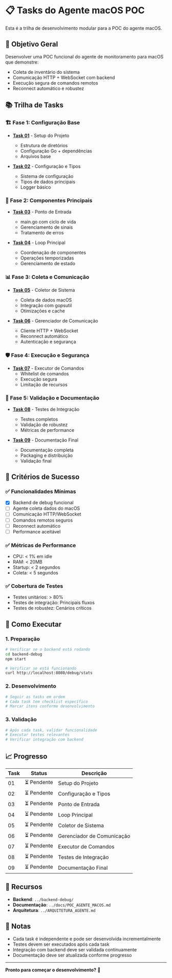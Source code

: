 # 📋 Tasks do Agente macOS POC

Esta é a trilha de desenvolvimento modular para a POC do agente macOS.

## 🎯 Objetivo Geral
Desenvolver uma POC funcional do agente de monitoramento para macOS que demonstre:
- Coleta de inventário do sistema
- Comunicação HTTP + WebSocket com backend
- Execução segura de comandos remotos
- Reconnect automático e robustez

## 📚 Trilha de Tasks

### 🏗️ **Fase 1: Configuração Base**
- **[Task 01](01-setup-project.md)** - Setup do Projeto
  - Estrutura de diretórios
  - Configuração Go + dependências
  - Arquivos base

- **[Task 02](02-config-and-types.md)** - Configuração e Tipos
  - Sistema de configuração
  - Tipos de dados principais
  - Logger básico

### 🔧 **Fase 2: Componentes Principais**
- **[Task 03](03-main-entry.md)** - Ponto de Entrada
  - main.go com ciclo de vida
  - Gerenciamento de sinais
  - Tratamento de erros

- **[Task 04](04-agent-loop.md)** - Loop Principal
  - Coordenação de componentes
  - Operações temporizadas
  - Gerenciamento de estado

### 📊 **Fase 3: Coleta e Comunicação**
- **[Task 05](05-collector-system.md)** - Coletor de Sistema
  - Coleta de dados macOS
  - Integração com gopsutil
  - Otimizações e cache

- **[Task 06](06-comms-manager.md)** - Gerenciador de Comunicação
  - Cliente HTTP + WebSocket
  - Reconnect automático
  - Autenticação e segurança

### 🛡️ **Fase 4: Execução e Segurança**
- **[Task 07](07-command-executor.md)** - Executor de Comandos
  - Whitelist de comandos
  - Execução segura
  - Limitação de recursos

### 🧪 **Fase 5: Validação e Documentação**
- **[Task 08](08-integration-tests.md)** - Testes de Integração
  - Testes completos
  - Validação de robustez
  - Métricas de performance

- **[Task 09](09-documentation.md)** - Documentação Final
  - Documentação completa
  - Packaging e distribuição
  - Validação final

## 🎯 Critérios de Sucesso

### ✅ **Funcionalidades Mínimas**
- [x] Backend de debug funcional
- [ ] Agente coleta dados do macOS
- [ ] Comunicação HTTP/WebSocket
- [ ] Comandos remotos seguros
- [ ] Reconnect automático
- [ ] Performance aceitável

### ✅ **Métricas de Performance**
- CPU: < 1% em idle
- RAM: < 20MB
- Startup: < 2 segundos
- Coleta: < 5 segundos

### ✅ **Cobertura de Testes**
- Testes unitários: > 80%
- Testes de integração: Principais fluxos
- Testes de robustez: Cenários críticos

## 🚀 Como Executar

### 1. Preparação
```bash
# Verificar se o backend está rodando
cd backend-debug
npm start

# Verificar se está funcionando
curl http://localhost:8080/debug/stats
```

### 2. Desenvolvimento
```bash
# Seguir as tasks em ordem
# Cada task tem checklist específico
# Marcar itens conforme desenvolvimento
```

### 3. Validação
```bash
# Após cada task, validar funcionalidade
# Executar testes relevantes
# Verificar integração com backend
```

## 📈 Progresso

| Task | Status | Descrição |
|------|--------|-----------|
| 01   | ⏳ Pendente | Setup do Projeto |
| 02   | ⏳ Pendente | Configuração e Tipos |
| 03   | ⏳ Pendente | Ponto de Entrada |
| 04   | ⏳ Pendente | Loop Principal |
| 05   | ⏳ Pendente | Coletor de Sistema |
| 06   | ⏳ Pendente | Gerenciador de Comunicação |
| 07   | ⏳ Pendente | Executor de Comandos |
| 08   | ⏳ Pendente | Testes de Integração |
| 09   | ⏳ Pendente | Documentação Final |

## 🔗 Recursos

- **Backend**: `../backend-debug/`
- **Documentação**: `../docs/POC_AGENTE_MACOS.md`
- **Arquitetura**: `../ARQUITETURA_AGENTE.md`

## 📝 Notas

- Cada task é independente e pode ser desenvolvida incrementalmente
- Testes devem ser executados após cada task
- Integração com backend deve ser validada continuamente
- Documentação deve ser atualizada conforme progresso

---

**Pronto para começar o desenvolvimento?** 🚀 
